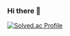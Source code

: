 ### Hi there 👋

[![Solved.ac Profile](http://mazassumnida.wtf/api/generate_badge?boj=mclub4)](https://solved.ac/mclub4)

